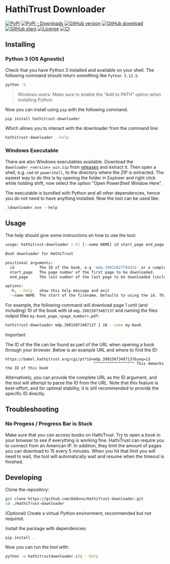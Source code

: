 # HathiTrust Downloader
[![PyPI](https://img.shields.io/pypi/v/hathitrust-downloader?style=flat-square&logo=pypi)][pypi]
[![PyPI - Downloads](https://img.shields.io/pypi/dm/hathitrust-downloader?logo=pypi&style=flat-square)][pypi]
[![GitHub version](https://img.shields.io/github/release/Addono/HathiTrust-downloader.svg?style=flat-square&logo=github)][github-releases]
[![GitHub download](https://img.shields.io/github/downloads/Addono/HathiTrust-downloader/total.svg?style=flat-square&logo=github)][github-releases]
[![GitHub stars](https://img.shields.io/github/stars/Addono/HathiTrust-downloader?style=flat-square)](https://github.com/Addono/HathiTrust-downloader/stargazers)
[![License](https://img.shields.io/github/license/Addono/HathiTrust-downloader.svg?style=flat-square)](LICENSE)
[![CI](https://img.shields.io/github/actions/workflow/status/Addono/HathiTrust-downloader/ci.yaml?event=push&style=flat-square)][ci-badge]

## Installing

### Python 3 (OS Agnostic)

Check that you have Python 3 installed and available on your shell. The following command should return something like `Python 3.12.5`. 

```bash
python -V
```

> Windows users: Make sure to enable the "Add to PATH" option when installing Python.

Now you can install using `pip` with the following command.

```bash
pip install hathitrust-downloader
```

Which allows you to interact with the downloader from the command line:

```bash
hathitrust-downloader --help
```

### Windows Executable

There are also Windows executables available. Download the `downloader_<version>_win.zip` from [releases](https://github.com/Addono/HathiTrust-downloader/releases/) and extract it. Then open a shell, e.g. `cmd` or `powershell`, to the directory where the ZIP is extracted. The easiest way to do this is by opening the folder in Explorer and right click while holding shift, now select the option "Open PowerShell Window Here".

The executable is bundled with Python and all other dependencies, hence you do not need to have anything installed. Now the tool can be used like:

```powershell
.\downloader.exe --help 
```

## Usage

The help should give some instructions on how to use the tool:

```bash
usage: hathitrust-downloader [-h] [--name NAME] id start_page end_page

Book downloader for HathiTrust

positional arguments:
  id           The ID of the book, e.g 'mdp.39015027794331' or a complete URL.
  start_page   The page number of the first page to be downloaded.
  end_page     The last number of the last page to be downloaded (inclusive).

options:
  -h, --help   show this help message and exit
  --name NAME  The start of the filename. Defaults to using the id. This can also be used to change the path.
```

For example, the following command will download page 1 until (and including) 10 of the book with id `mdp.39015073487137` and naming the files output files `my-book_page_<page_number>.pdf`:

```bash
hathitrust-downloader mdp.39015073487137 1 10 --name my-book
```

> [!IMPORTANT]
> The ID of the file can be found as part of the URL when opening a book through your browser. Below is an example URL and where to find the ID:
> ```
> https://babel.hathitrust.org/cgi/pt?id=mdp.39015073487137&seq=13
>                                        ^^^^^^^^^^^^^^^^^^ This demarks the ID of this book
> ```
> Alternatively, you can provide the complete URL as the ID argument, and the tool will attempt to parse the ID from the URL. Note that this feature is best-effort, and for optimal stability, it is still recommended to provide the specific ID directly.

## Troubleshooting

### No Progess / Progress Bar is Stuck

Make sure that you can access books on HathiTrust. Try to open a book in your browser to see if everything is working fine. HathiTrust can require you to connect from an American IP. In addition, they limit the amount of pages you can download to 15 every 5 minutes. When you hit that limit you will need to wait, the tool will automatically wait and resume when the timeout is finished.

[pypi]: https://pypi.org/project/hathitrust-downloader/
[github-releases]: https://github.com/Addono/HathiTrust-downloader/releases/latest
[ci-badge]: https://img.shields.io/github/actions/workflow/status/Addono/HathiTrust-downloader/ci.yaml?event=push&style=flat-square

## Developing

Clone the repository:

```bash
git clone https://github.com/Addono/HathiTrust-downloader.git
cd ./HathiTrust-downloader
```

(Optional) Create a virtual Python environment, recommended but not required.

Install the package with dependencies:
```
pip install .
```

Now you can run the tool with:

```bash
python -m hathitrustdownloader.cli --help
```
